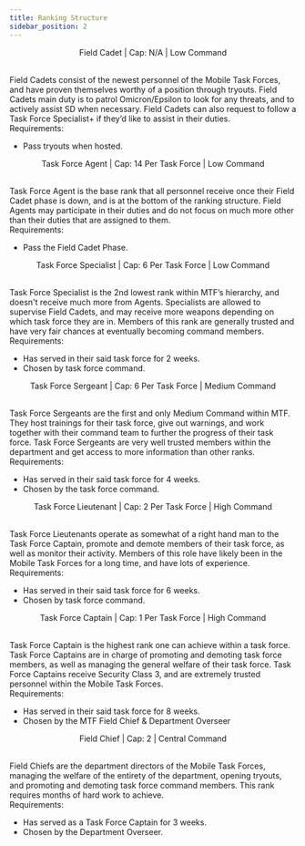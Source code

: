 ```yaml
---
title: Ranking Structure
sidebar_position: 2
---
```


<center>Field Cadet | Cap: N/A | Low Command </center><br />

Field Cadets consist of the newest personnel of the Mobile Task Forces, and have proven themselves worthy of a position through tryouts. Field Cadets main duty is to patrol Omicron/Epsilon to look for any threats, and to actively assist SD when necessary. Field Cadets can also request to follow a Task Force Specialist+ if they’d like to assist in their duties. <br />
Requirements:

- Pass tryouts when hosted.

<center>Task Force Agent | Cap: 14 Per Task Force | Low Command </center><br />

Task Force Agent is the base rank that all personnel receive once their Field Cadet phase is down, and is at the bottom of the ranking structure. Field Agents may participate in their duties and do not focus on much more other than their duties that are assigned to them. <br />
Requirements:

- Pass the Field Cadet Phase.

<center>Task Force Specialist | Cap: 6 Per Task Force | Low Command </center><br />

Task Force Specialist is the 2nd lowest rank within MTF’s hierarchy, and doesn't receive much more from Agents. Specialists are allowed to supervise Field Cadets, and may receive more weapons depending on which task force they are in. Members of this rank are generally trusted and have very fair chances at eventually becoming command members. <br />
Requirements:

- Has served in their said task force for 2 weeks.
- Chosen by task force command.

<center>Task Force Sergeant | Cap: 6 Per Task Force | Medium Command </center><br />

Task Force Sergeants are the first and only Medium Command within MTF. They host trainings for their task force, give out warnings, and work together with their command team to further the progress of their task force. Task Force Sergeants are very well trusted members within the department and get access to more information than other ranks. <br />
Requirements:

- Has served in their said task force for 4 weeks.
- Chosen by the task force command.

<center>Task Force Lieutenant | Cap: 2 Per Task Force | High Command </center><br />

Task Force Lieutenants operate as somewhat of a right hand man to the Task Force Captain, promote and demote members of their task force, as well as monitor their activity. Members of this role have likely been in the Mobile Task Forces for a long time, and have lots of experience. <br />
Requirements:

- Has served in their said task force for 6 weeks.
- Chosen by task force command.

<center>Task Force Captain | Cap: 1 Per Task Force | High Command </center><br />

Task Force Captain is the highest rank one can achieve within a task force. Task Force Captains are in charge of promoting and demoting task force members, as well as managing the general welfare of their task force. Task Force Captains receive Security Class 3, and are extremely trusted personnel within the Mobile Task Forces. <br />
Requirements:

- Has served in their said task force for 8 weeks.
- Chosen by the MTF Field Chief & Department Overseer

<center>Field Chief | Cap: 2 | Central Command </center><br />

Field Chiefs are the department directors of the Mobile Task Forces, managing the welfare of the entirety of the department, opening tryouts, and promoting and demoting task force command members. This rank requires months of hard work to achieve. <br />
Requirements:

- Has served as a Task Force Captain for 3 weeks.
- Chosen by the Department Overseer.